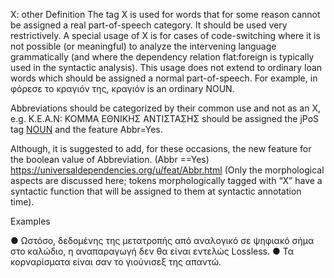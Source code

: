 X: other
Definition
The tag X is used for words that for some reason cannot be assigned a real part-of-speech category. It should be used very restrictively.
A special usage of X is for cases of code-switching where it is not possible (or meaningful) to analyze the intervening language grammatically (and where the dependency relation flat:foreign is typically used in the syntactic analysis). This usage does not extend to ordinary loan words which should be assigned a normal part-of-speech. For example, in φόρεσε το κραγιόν της, κραγιόν is an ordinary NOUN.

Αbbreviations should be categorized by their common use and not as an X, e.g. 
Κ.Ε.Α.Ν: ΚΟΜΜΑ ΕΘΝΙΚΗΣ ΑΝΤΙΣΤΑΣΗΣ
should be assigned the jPoS tag [NOUN]() and the feature Abbr=Yes. 

Although, it is suggested to add, for these occasions, the new feature for the boolean value of Abbreviation. (Abbr ==Yes)
https://universaldependencies.org/u/feat/Abbr.html
(Only the morphological aspects are discussed here; tokens morphologically tagged with “X” have a syntactic function that will be assigned to them at syntactic annotation time).

Examples

●	Ωστόσο, δεδομένης της μετατροπής από αναλογικό σε ψηφιακό σήμα στο καλώδιο, η αναπαραγωγή δεν θα είναι εντελώς Lossless.
●	Τα κορναρίσματα είναι σαν το γιούνισεξ της απαντώ. 


